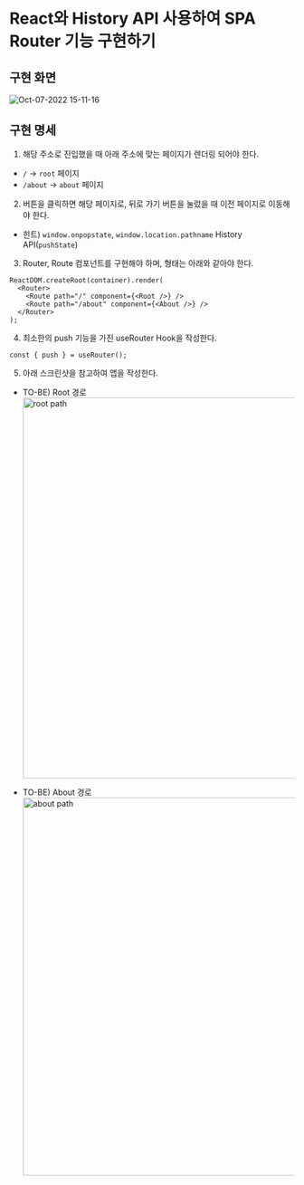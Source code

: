 # React와 History API 사용하여 SPA Router 기능 구현하기

## 구현 화면
![Oct-07-2022 15-11-16](https://user-images.githubusercontent.com/77876601/194479785-44658a58-f6fa-4bd2-88d4-cc93afff1cd0.gif)


## 구현 명세

1. 해당 주소로 진입했을 때 아래 주소에 맞는 페이지가 렌더링 되어야 한다.

- `/` → `root` 페이지
- `/about` → `about` 페이지

2. 버튼을 클릭하면 해당 페이지로, 뒤로 가기 버튼을 눌렀을 때 이전 페이지로 이동해야 한다.

- 힌트) `window.onpopstate`, `window.location.pathname` History API(`pushState`)

3. Router, Route 컴포넌트를 구현해야 하며, 형태는 아래와 같아야 한다.

```tsx
ReactDOM.createRoot(container).render(
  <Router>
    <Route path="/" component={<Root />} />
    <Route path="/about" component={<About />} />
  </Router>
);
```

4. 최소한의 push 기능을 가진 useRouter Hook을 작성한다.

```tsx
const { push } = useRouter();
```

5. 아래 스크린샷을 참고하여 앱을 작성한다.

- TO-BE) Root 경로
  <img width="673" alt="root path" src="https://user-images.githubusercontent.com/77876601/194047376-35e52af3-49e8-49bf-9681-2ae973e394a3.png">

- TO-BE) About 경로
  <img width="668" alt="about path" src="https://user-images.githubusercontent.com/77876601/194047346-4cc04e46-2b9a-4c0d-8605-c5ee86aee1dc.png">
